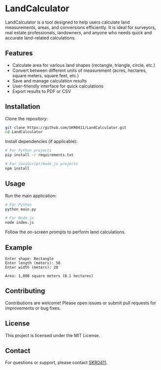 # LandCalculator

LandCalculator is a tool designed to help users calculate land measurements, areas, and conversions efficiently. It is ideal for surveyors, real estate professionals, landowners, and anyone who needs quick and accurate land-related calculations.

## Features

- Calculate area for various land shapes (rectangle, triangle, circle, etc.)
- Convert between different units of measurement (acres, hectares, square meters, square feet, etc.)
- Save and manage calculation results
- User-friendly interface for quick calculations
- Export results to PDF or CSV

## Installation

Clone the repository:

```bash
git clone https://github.com/SKR0411/LandCalculator.git
cd LandCalculator
```

Install dependencies (if applicable):

```bash
# For Python projects
pip install -r requirements.txt

# For JavaScript/Node.js projects
npm install
```

## Usage

Run the main application:

```bash
# For Python
python main.py

# For Node.js
node index.js
```

Follow the on-screen prompts to perform land calculations.

## Example

```
Enter shape: Rectangle
Enter length (meters): 50
Enter width (meters): 20

Area: 1,000 square meters (0.1 hectares)
```

## Contributing

Contributions are welcome! Please open issues or submit pull requests for improvements or bug fixes.

## License

This project is licensed under the MIT License.

## Contact

For questions or support, please contact [SKR0411](https://github.com/SKR0411).

